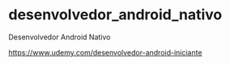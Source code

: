 # desenvolvedor_android_nativo
Desenvolvedor Android Nativo 


https://www.udemy.com/desenvolvedor-android-iniciante
